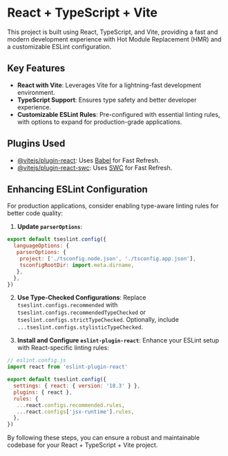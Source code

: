 # React + TypeScript + Vite

This project is built using React, TypeScript, and Vite, providing a fast and modern development experience with Hot Module Replacement (HMR) and a customizable ESLint configuration.

## Key Features

- **React with Vite**: Leverages Vite for a lightning-fast development environment.
- **TypeScript Support**: Ensures type safety and better developer experience.
- **Customizable ESLint Rules**: Pre-configured with essential linting rules, with options to expand for production-grade applications.

## Plugins Used

- [@vitejs/plugin-react](https://github.com/vitejs/vite-plugin-react/blob/main/packages/plugin-react/README.md): Uses [Babel](https://babeljs.io/) for Fast Refresh.
- [@vitejs/plugin-react-swc](https://github.com/vitejs/vite-plugin-react-swc): Uses [SWC](https://swc.rs/) for Fast Refresh.

## Enhancing ESLint Configuration

For production applications, consider enabling type-aware linting rules for better code quality:

1. **Update `parserOptions`**:

  ```js
  export default tseslint.config({
    languageOptions: {
     parserOptions: {
      project: ['./tsconfig.node.json', './tsconfig.app.json'],
      tsconfigRootDir: import.meta.dirname,
     },
    },
  })
  ```

2. **Use Type-Checked Configurations**:
  Replace `tseslint.configs.recommended` with `tseslint.configs.recommendedTypeChecked` or `tseslint.configs.strictTypeChecked`. Optionally, include `...tseslint.configs.stylisticTypeChecked`.

3. **Install and Configure `eslint-plugin-react`**:
  Enhance your ESLint setup with React-specific linting rules:

  ```js
  // eslint.config.js
  import react from 'eslint-plugin-react'

  export default tseslint.config({
    settings: { react: { version: '18.3' } },
    plugins: { react },
    rules: {
     ...react.configs.recommended.rules,
     ...react.configs['jsx-runtime'].rules,
    },
  })
  ```

By following these steps, you can ensure a robust and maintainable codebase for your React + TypeScript + Vite project.
